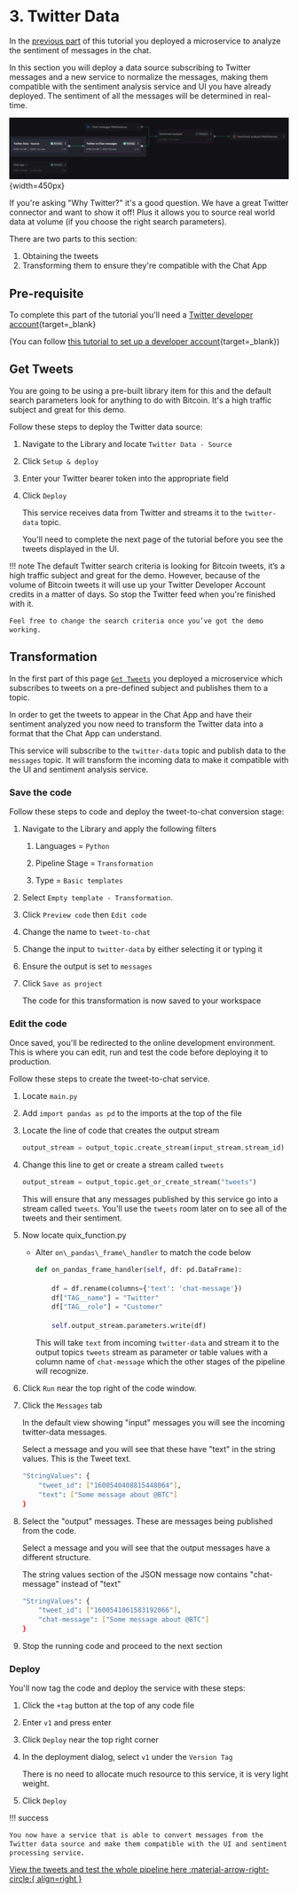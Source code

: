 # 3. Twitter Data

In the [previous part](sentiment.md) of this tutorial you deployed a microservice to analyze the sentiment of messages in the chat. 

In this section you will deploy a data source subscribing to Twitter messages and a new service to normalize the messages, making them compatible with the sentiment analysis service and UI you have already deployed. The sentiment of all the messages will be determined in real-time.

![Twitter branch of the sentiment analysis pipeline](../../images/tutorials/sentiment-analysis-media/pipeline-view-twitter-branch.png){width=450px}

If you're asking "Why Twitter?" it's a good question. We have a great Twitter connector and want to show it off! Plus it allows you to source real world data at volume (if you choose the right search parameters).

There are two parts to this section:

1. Obtaining the tweets
2. Transforming them to ensure they're compatible with the Chat App

## Pre-requisite

To complete this part of the tutorial you'll need a [Twitter developer account](https://developer.twitter.com/en/portal/petition/essential/basic-info){target=_blank}

(You can follow [this tutorial to set up a developer account](https://developer.twitter.com/en/support/twitter-api/developer-account){target=_blank})

## Get Tweets

You are going to be using a pre-built library item for this and the default search parameters look for anything to do with Bitcoin. It's a high traffic subject and great for this demo.

Follow these steps to deploy the Twitter data source:

1. Navigate to the Library and locate `Twitter Data - Source`

2. Click `Setup & deploy`

3. Enter your Twitter bearer token into the appropriate field

4. Click `Deploy`
    
    This service receives data from Twitter and streams it to the `twitter-data` topic. 
    
	You'll need to complete the next page of the tutorial before you see the tweets displayed in the UI.

!!! note 
    The default Twitter search criteria is looking for Bitcoin  tweets, it’s a high traffic subject and great for the demo. However, because of the volume of Bitcoin tweets it will use up your Twitter Developer Account credits in a matter of days. So stop the Twitter feed when you're finished with it.
    
    Feel free to change the search criteria once you’ve got the demo working. 
    

## Transformation

In the first part of this page [`Get Tweets`](#get-tweets) you deployed a microservice which subscribes to tweets on a pre-defined subject and publishes them to a topic. 

In order to get the tweets to appear in the Chat App and have their sentiment analyzed you now need to transform the Twitter data into a format that the Chat App can understand.

This service will subscribe to the `twitter-data` topic and publish data to the `messages` topic. It will transform the incoming data to make it compatible with the UI and sentiment analysis service.

### Save the code

Follow these steps to code and deploy the tweet-to-chat conversion stage:

1. Navigate to the Library and apply the following filters
    
    1. Languages = `Python`
    
    2. Pipeline Stage = `Transformation`
    
    3. Type = `Basic templates`

2. Select `Empty template - Transformation`.

3. Click `Preview code` then `Edit code`

4. Change the name to `tweet-to-chat`

5. Change the input to `twitter-data` by either selecting it or typing it

6. Ensure the output is set to `messages`

7. Click `Save as project`
    
    The code for this transformation is now saved to your workspace

### Edit the code

Once saved, you'll be redirected to the online development environment. This is where you can edit, run and test the code before deploying it to production.

Follow these steps to create the tweet-to-chat service.

1. Locate `main.py`

2. Add `import pandas as pd` to the imports at the top of the file

3. Locate the line of code that creates the output stream
    
    ``` python
    output_stream = output_topic.create_stream(input_stream.stream_id)
    ```

4. Change this line to get or create a stream called `tweets`
    
    ``` python
    output_stream = output_topic.get_or_create_stream("tweets")
    ```

    This will ensure that any messages published by this service go into a stream called `tweets`. You'll use the `tweets` room later on to see all of the tweets and their sentiment.

5. Now locate quix\_function.py
    
    - Alter `on\_pandas\_frame\_handler` to match the code below
    
        ``` python
        def on_pandas_frame_handler(self, df: pd.DataFrame):
            
            df = df.rename(columns={'text': 'chat-message'})
            df["TAG__name"] = "Twitter"
            df["TAG__role"] = "Customer"

            self.output_stream.parameters.write(df)
        ```
          
        This will take `text` from incoming `twitter-data` and stream it to the output topics `tweets` stream as parameter or table values with a column name of `chat-message` which the other stages of the pipeline will recognize.

6. Click `Run` near the top right of the code window.

7. Click the `Messages` tab

    In the default view showing "input" messages you will see the incoming twitter-data messages.

    Select a message and you will see that these have "text" in the string values. This is the Tweet text.

    ```sh
    "StringValues": {
        "tweet_id": ["1600540408815448064"],
        "text": ["Some message about @BTC"]
    }
    ```

8. Select the "output" messages. These are messages being published from the code.

    Select a message and you will see that the output messages have a different structure.

    The string values section of the JSON message now contains "chat-message" instead of "text"

    ```sh
    "StringValues": {
        "tweet_id": ["1600541061583192066"],
        "chat-message": ["Some message about @BTC"]
    }
    ```

9. Stop the running code and proceed to the next section

### Deploy

You'll now tag the code and deploy the service with these steps:

1. Click the `+tag` button at the top of any code file

2. Enter `v1` and press enter

3. Click `Deploy` near the top right corner

4. In the deployment dialog, select `v1` under the `Version Tag`
    
    There is no need to allocate much resource to this service, it is very light weight.

5. Click `Deploy`
    
!!! success

    You now have a service that is able to convert messages from the Twitter data source and make them compatible with the UI and sentiment processing service.

[View the tweets and test the whole pipeline here :material-arrow-right-circle:{ align=right }](finale.md)